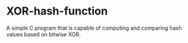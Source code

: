 # XOR-hash-function
A simple C program that is capable of computing and comparing hash values based on bitwise XOR.
